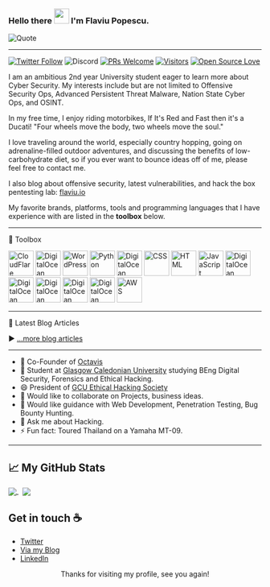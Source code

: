 ### Hello there <img src="https://raw.githubusercontent.com/MartinHeinz/MartinHeinz/master/wave.gif" width="30px"> I'm Flaviu Popescu.

![Quote](https://github-readme-quotes.herokuapp.com/quote?theme=tokyonight&animation=default&layout=default&font=default)

---

[![Twitter Follow](https://img.shields.io/twitter/follow/flavsecurity?label=People%20following%20me%20on%20Twitter&style=social)](https://twitter.com/intent/follow?screen_name=flavsecurity) ![Discord](https://img.shields.io/discord/380886988922028034?style=flat-square) [![PRs Welcome](https://img.shields.io/badge/PRs-welcome-brightgreen.svg?style=flat&logo=github)](https://github.com/flaviupopescu) [![Visitors](https://visitor-badge.glitch.me/badge?page_id=flaviupopescu.visitor-badge)](https://github.com/flaviupopescu) [![Open Source Love](https://badges.frapsoft.com/os/v2/open-source.svg?v=103)](https://github.com/flaviupopescu)


I am an ambitious 2nd year University student eager to learn more about Cyber Security. My interests include but are not limited to Offensive Security Ops, Advanced Persistent Threat Malware, Nation State Cyber Ops, and OSINT.

In my free time, I enjoy riding motorbikes, If It's Red and Fast then it's a Ducati!
"Four wheels move the body, two wheels move the soul."

I love traveling around the world, especially country hopping, going on adrenaline-filled outdoor adventures, and discussing the benefits of low-carbohydrate diet, so if you ever want to bounce ideas off of me, please feel free to contact me.

I also blog about offensive security, latest vulnerabilities, and hack the box pentesting lab: [flaviu.io](https://flaviu.io)

My favorite brands, platforms, tools and programming languages that I have experience with are listed in the **toolbox** below.

---

🧰 Toolbox

<img src="https://cdn.worldvectorlogo.com/logos/cloudflare-1.svg" alt="CloudFlare" width="50" height="50"/>&nbsp;<img src="https://cdn.worldvectorlogo.com/logos/digitalocean-logo.svg" alt="DigitalOcean" width="50" height="50"/>&nbsp;<img src="https://cdn.worldvectorlogo.com/logos/wordpress-blue.svg" alt="WordPress" width="50" height="50"/>
<img src="https://cdn.worldvectorlogo.com/logos/python-4.svg" alt="Python" width="50" height="50"/>&nbsp;<img src="https://cdn.worldvectorlogo.com/logos/bash-1.svg" alt="DigitalOcean" width="50" height="50"/>&nbsp;<img src="https://cdn.worldvectorlogo.com/logos/css-5.svg" alt="CSS" width="50" height="50"/> 
<img src="https://cdn.worldvectorlogo.com/logos/html5.svg" alt="HTML" width="50" height="50"/>&nbsp;<img src="https://cdn.worldvectorlogo.com/logos/logo-javascript.svg" alt="JavaScript" width="50" height="50"/>&nbsp;<img src="https://cdn.worldvectorlogo.com/logos/php-1.svg" alt="DigitalOcean" width="50" height="50"/>
<img src="https://cdn.worldvectorlogo.com/logos/bitcoin-logo.svg" alt="DigitalOcean" width="50" height="50"/>&nbsp;<img src="https://cdn.worldvectorlogo.com/logos/blockchain.svg" alt="DigitalOcean" width="50" height="50"/>&nbsp;<img src="https://cdn.worldvectorlogo.com/logos/hackerone.svg" alt="DigitalOcean" width="50" height="50"/>&nbsp;<img src="https://cdn.worldvectorlogo.com/logos/ducati-corse-3.svg" alt="DigitalOcean" width="50" height="50"/>&nbsp;<img src="https://cdn.worldvectorlogo.com/logos/amazon-2.svg" alt="AWS" width="50" height="50"/>

---

📘 Latest Blog Articles

<!-- BLOG-POST-LIST:START -->

<!-- BLOG-POST-LIST:END -->

▶ [...more blog articles](https://flaviu.io/)

---

- 🔭 Co-Founder of [Octavis](https://octavis.io/)
- 🌱 Student at [Glasgow Caledonian University](https://gcu.ac.uk) studying BEng Digital Security, Forensics and Ethical Hacking.
- 😄 President of [GCU Ethical Hacking Society](https://gcuhacking.com/)
- 👯 Would like to collaborate on Projects, business ideas. 
- 🤔 Would like guidance with Web Development, Penetration Testing, Bug Bounty Hunting.
- 💬 Ask me about Hacking.
- ⚡ Fun fact: Toured Thailand on a Yamaha MT-09.

---

## &#x1f4c8; My GitHub Stats

<a href="https://github.com/flaviupopescu/">
  <img align="center" src="https://github-readme-stats.vercel.app/api?username=FlaviuPopescu&theme=radical" />
</a>
&nbsp;
<a href="https://github.com/flaviupopescu/">
  <img align="center" src="https://github-readme-stats.vercel.app/api/top-langs/?username=FlaviuPopescu&theme=radical" />
</a>

## Get in touch :coffee:

- [Twitter](https://twitter.com/flavsecurity)
- [Via my Blog](https://flaviu.io/)
- [LinkedIn](https://www.linkedin.com/in/flaviu-popescu/)

<p align="center"> 
  Thanks for visiting my profile, see you again!<br>
</p>
